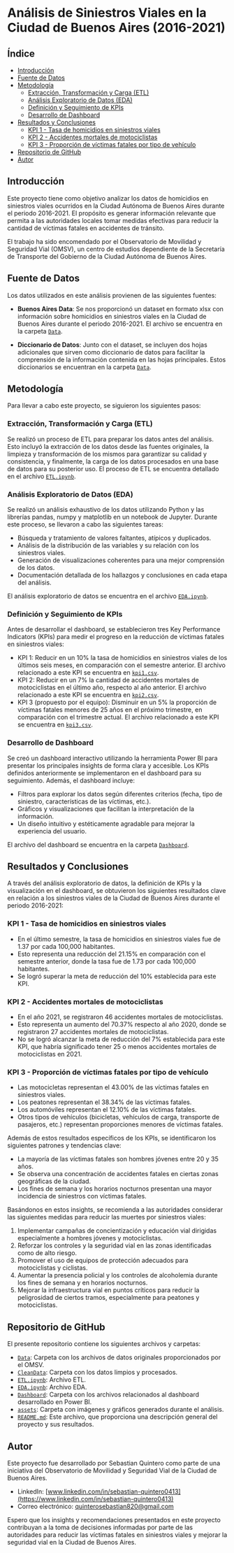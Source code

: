 # Análisis de Siniestros Viales en la Ciudad de Buenos Aires (2016-2021)

## Índice
- [Introducción](#introducción)
- [Fuente de Datos](#fuente-de-datos)
- [Metodología](#metodología)
  - [Extracción, Transformación y Carga (ETL)](#extracción-transformación-y-carga-etl)
  - [Análisis Exploratorio de Datos (EDA)](#análisis-exploratorio-de-datos-eda)
  - [Definición y Seguimiento de KPIs](#definición-y-seguimiento-de-kpis)
  - [Desarrollo de Dashboard](#desarrollo-de-dashboard)
- [Resultados y Conclusiones](#resultados-y-conclusiones)
  - [KPI 1 - Tasa de homicidios en siniestros viales](#kpi-1---tasa-de-homicidios-en-siniestros-viales)
  - [KPI 2 - Accidentes mortales de motociclistas](#kpi-2---accidentes-mortales-de-motociclistas)
  - [KPI 3 - Proporción de víctimas fatales por tipo de vehículo](#kpi-3---proporción-de-víctimas-fatales-por-tipo-de-vehículo)
- [Repositorio de GitHub](#repositorio-de-github)
- [Autor](#autor)

## Introducción

Este proyecto tiene como objetivo analizar los datos de homicidios en siniestros viales ocurridos en la Ciudad Autónoma de Buenos Aires durante el periodo 2016-2021. El propósito es generar información relevante que permita a las autoridades locales tomar medidas efectivas para reducir la cantidad de víctimas fatales en accidentes de tránsito.

El trabajo ha sido encomendado por el Observatorio de Movilidad y Seguridad Vial (OMSV), un centro de estudios dependiente de la Secretaría de Transporte del Gobierno de la Ciudad Autónoma de Buenos Aires.

## Fuente de Datos

Los datos utilizados en este análisis provienen de las siguientes fuentes:

- **Buenos Aires Data**: Se nos proporcionó un dataset en formato xlsx con información sobre homicidios en siniestros viales en la Ciudad de Buenos Aires durante el periodo 2016-2021. El archivo se encuentra en la carpeta [`Data`](./Data).

- **Diccionario de Datos**: Junto con el dataset, se incluyen dos hojas adicionales que sirven como diccionario de datos para facilitar la comprensión de la información contenida en las hojas principales. Estos diccionarios se encuentran en la carpeta [`Data`](./Data).

## Metodología

Para llevar a cabo este proyecto, se siguieron los siguientes pasos:

### Extracción, Transformación y Carga (ETL)
Se realizó un proceso de ETL para preparar los datos antes del análisis. Esto incluyó la extracción de los datos desde las fuentes originales, la limpieza y transformación de los mismos para garantizar su calidad y consistencia, y finalmente, la carga de los datos procesados en una base de datos para su posterior uso. El proceso de ETL se encuentra detallado en el archivo [`ETL.ipynb`](./notebooks/ETL.ipynb).

### Análisis Exploratorio de Datos (EDA)
Se realizó un análisis exhaustivo de los datos utilizando Python y las librerías pandas, numpy y matplotlib en un notebook de Jupyter. Durante este proceso, se llevaron a cabo las siguientes tareas:
- Búsqueda y tratamiento de valores faltantes, atípicos y duplicados.
- Análisis de la distribución de las variables y su relación con los siniestros viales.
- Generación de visualizaciones coherentes para una mejor comprensión de los datos.
- Documentación detallada de los hallazgos y conclusiones en cada etapa del análisis.

El análisis exploratorio de datos se encuentra en el archivo [`EDA.ipynb`](./notebooks/EDA.ipynb).

### Definición y Seguimiento de KPIs
Antes de desarrollar el dashboard, se establecieron tres Key Performance Indicators (KPIs) para medir el progreso en la reducción de víctimas fatales en siniestros viales:
- KPI 1: Reducir en un 10% la tasa de homicidios en siniestros viales de los últimos seis meses, en comparación con el semestre anterior. El archivo relacionado a este KPI se encuentra en [`kpi1.csv`](./assets/kpi1.csv).
- KPI 2: Reducir en un 7% la cantidad de accidentes mortales de motociclistas en el último año, respecto al año anterior. El archivo relacionado a este KPI se encuentra en [`kpi2.csv`](./assets/kpi2.csv).
- KPI 3 (propuesto por el equipo): Disminuir en un 5% la proporción de víctimas fatales menores de 25 años en el próximo trimestre, en comparación con el trimestre actual. El archivo relacionado a este KPI se encuentra en [`kpi3.csv`](./assets/kpi3.csv).

### Desarrollo de Dashboard
Se creó un dashboard interactivo utilizando la herramienta Power BI para presentar los principales insights de forma clara y accesible. Los KPIs definidos anteriormente se implementaron en el dashboard para su seguimiento. Además, el dashboard incluye:
- Filtros para explorar los datos según diferentes criterios (fecha, tipo de siniestro, características de las víctimas, etc.).
- Gráficos y visualizaciones que facilitan la interpretación de la información.
- Un diseño intuitivo y estéticamente agradable para mejorar la experiencia del usuario.

El archivo del dashboard se encuentra en la carpeta [`Dashboard`](./Dashboard/Dashboard.pbix).

## Resultados y Conclusiones

A través del análisis exploratorio de datos, la definición de KPIs y la visualización en el dashboard, se obtuvieron los siguientes resultados clave en relación a los siniestros viales de la Ciudad de Buenos Aires durante el periodo 2016-2021:

### KPI 1 - Tasa de homicidios en siniestros viales
- En el último semestre, la tasa de homicidios en siniestros viales fue de 1.37 por cada 100,000 habitantes.
- Esto representa una reducción del 21.15% en comparación con el semestre anterior, donde la tasa fue de 1.73 por cada 100,000 habitantes.
- Se logró superar la meta de reducción del 10% establecida para este KPI.

### KPI 2 - Accidentes mortales de motociclistas
- En el año 2021, se registraron 46 accidentes mortales de motociclistas.
- Esto representa un aumento del 70.37% respecto al año 2020, donde se registraron 27 accidentes mortales de motociclistas.
- No se logró alcanzar la meta de reducción del 7% establecida para este KPI, que habría significado tener 25 o menos accidentes mortales de motociclistas en 2021.

### KPI 3 - Proporción de víctimas fatales por tipo de vehículo
- Las motocicletas representan el 43.00% de las víctimas fatales en siniestros viales.
- Los peatones representan el 38.34% de las víctimas fatales.
- Los automóviles representan el 12.10% de las víctimas fatales.
- Otros tipos de vehículos (bicicletas, vehículos de carga, transporte de pasajeros, etc.) representan proporciones menores de víctimas fatales.

Además de estos resultados específicos de los KPIs, se identificaron los siguientes patrones y tendencias clave:

- La mayoría de las víctimas fatales son hombres jóvenes entre 20 y 35 años.
- Se observa una concentración de accidentes fatales en ciertas zonas geográficas de la ciudad.
- Los fines de semana y los horarios nocturnos presentan una mayor incidencia de siniestros con víctimas fatales.

Basándonos en estos insights, se recomienda a las autoridades considerar las siguientes medidas para reducir las muertes por siniestros viales:

1. Implementar campañas de concientización y educación vial dirigidas especialmente a hombres jóvenes y motociclistas.
2. Reforzar los controles y la seguridad vial en las zonas identificadas como de alto riesgo.
3. Promover el uso de equipos de protección adecuados para motociclistas y ciclistas.
4. Aumentar la presencia policial y los controles de alcoholemia durante los fines de semana y en horarios nocturnos.
5. Mejorar la infraestructura vial en puntos críticos para reducir la peligrosidad de ciertos tramos, especialmente para peatones y motociclistas.

## Repositorio de GitHub

El presente repositorio contiene los siguientes archivos y carpetas:

- [`Data`](./Data/): Carpeta con los archivos de datos originales proporcionados por el OMSV.
- [`CleanData`](./CleanData/): Carpeta con los datos limpios y procesados.
- [`ETL.ipynb`](./notebooks/ETL.ipynb): Archivo ETL.
- [`EDA.ipynb`](./notebooks/EDA.ipynb): Archivo EDA.
- [`Dashboard`](./Dashboard/): Carpeta con los archivos relacionados al dashboard desarrollado en Power BI.
- [`assets`](./assets/): Carpeta con imágenes y gráficos generados durante el análisis.
- [`README.md`](./README.md): Este archivo, que proporciona una descripción general del proyecto y sus resultados.

## Autor

Este proyecto fue desarrollado por Sebastian Quintero como parte de una iniciativa del Observatorio de Movilidad y Seguridad Vial de la Ciudad de Buenos Aires.

- LinkedIn: [www.linkedin.com/in/sebastian-quintero0413](https://www.linkedin.com/in/sebastian-quintero0413)
- Correo electrónico: [quinterosebastian820@gmail.com](mailto:quinterosebastian820@gmail.com)

Espero que los insights y recomendaciones presentados en este proyecto contribuyan a la toma de decisiones informadas por parte de las autoridades para reducir las víctimas fatales en siniestros viales y mejorar la seguridad vial en la Ciudad de Buenos Aires.
